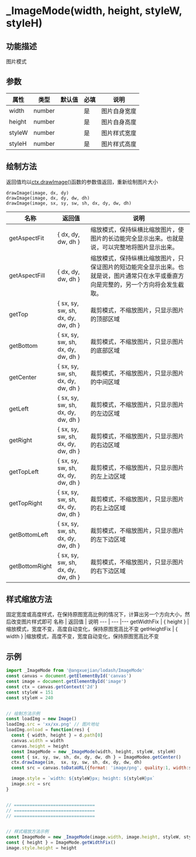 # _ImageMode(width, height, styleW, styleH)

## 功能描述
图片模式

## 参数

属性 | 类型 | 默认值 | 必填 | 说明
---  | ---  | ---  | --- | ---
width   | number |    |  是 | 图片自身宽度
height  | number |    |  是 | 图片自身高度
styleW  | number |    |  是 | 图片样式宽度
styleH  | number |    |  是 | 图片样式高度

## 绘制方法
返回值均以[ctx.drawImage()](https://developer.mozilla.org/zh-CN/docs/Web/API/CanvasRenderingContext2D/drawImage)函数的参数值返回，重新绘制图片大小

```
drawImage(image, dx, dy)
drawImage(image, dx, dy, dw, dh)
drawImage(image, sx, sy, sw, sh, dx, dy, dw, dh)
```

名称 |  返回值 |  说明
---  | --- |---
getAspectFit | 	{ dx, dy, dw, dh }  |缩放模式，保持纵横比缩放图片，使图片的长边能完全显示出来。也就是说，可以完整地将图片显示出来。
getAspectFill | { dx, dy, dw, dh }	|缩放模式，保持纵横比缩放图片，只保证图片的短边能完全显示出来。也就是说，图片通常只在水平或垂直方向是完整的，另一个方向将会发生截取。
getTop | { sx, sy, sw, sh, dx, dy, dw, dh } |裁剪模式，不缩放图片，只显示图片的顶部区域
getBottom | { sx, sy, sw, sh, dx, dy, dw, dh }	|裁剪模式，不缩放图片，只显示图片的底部区域
getCenter | { sx, sy, sw, sh, dx, dy, dw, dh }	|裁剪模式，不缩放图片，只显示图片的中间区域
getLeft | { sx, sy, sw, sh, dx, dy, dw, dh }	|裁剪模式，不缩放图片，只显示图片的左边区域
getRight | { sx, sy, sw, sh, dx, dy, dw, dh }	|裁剪模式，不缩放图片，只显示图片的右边区域
getTopLeft | { sx, sy, sw, sh, dx, dy, dw, dh }	|裁剪模式，不缩放图片，只显示图片的左上边区域
getTopRight | { sx, sy, sw, sh, dx, dy, dw, dh } |裁剪模式，不缩放图片，只显示图片的右上边区域
getBottomLeft | { sx, sy, sw, sh, dx, dy, dw, dh }	|裁剪模式，不缩放图片，只显示图片的左下边区域
getBottomRight | { sx, sy, sw, sh, dx, dy, dw, dh } 	|裁剪模式，不缩放图片，只显示图片的右下边区域


## 样式缩放方法
固定宽度或高度样式，在保持原图宽高比例的情况下，计算出另一个方向大小，然后改变图片样式即可
名称 |  返回值 |  说明
---  | --- |---
getWidthFix | { height }	|缩放模式，宽度不变，高度自动变化，保持原图宽高比不变
getHeightFix | { width } |缩放模式，高度不变，宽度自动变化，保持原图宽高比不变

## 示例
```js
import _ImageMode from '@angxuejian/lodash/ImageMode'
const canvas = document.getElementById('canvas')
const image = document.getElementById('image')
const ctx = canvas.getContext('2d')
const styleW = 151
const styleH = 240


// 绘制方法示例
const loadImg = new Image()
loadImg.src = 'xx/xx.png' // 图片地址
loadImg.onload = function(res) {
  const { width, height } = d.path[0]
  canvas.width = width
  canvas.height = height
  const ImageMode = new _ImageMode(width, height, styleW, styleH)
  const { sx, sy, sw, sh, dx, dy, dw, dh } = ImageModeo.getCenter()
  ctx.drawImage(im,  sx, sy, sw, sh, dx, dy, dw, dh)
  const src = canvas.toDataURL({format: 'image/png', quality:1, width:styleW, height:styleH })

  image.style = `width: ${styleW}px; height: ${styleH}px`
  image.src = src
}


// ===============================
// ===============================
// ===============================


// 样式缩放方法示例
const ImageMode = new _ImageMode(image.width, image.height, styleW, styleH)
const { height } = ImageMode.getWidthFix()
image.style.height = height
```
